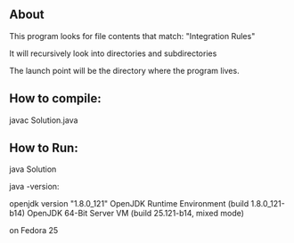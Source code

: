 
## About
	
This program looks for file contents that match: "Integration Rules"

It will recursively look into directories and subdirectories

The launch point will be the directory where the program lives.

## How to compile:

javac Solution.java

## How to Run:

java Solution


java -version:

openjdk version "1.8.0_121"
OpenJDK Runtime Environment (build 1.8.0_121-b14)
OpenJDK 64-Bit Server VM (build 25.121-b14, mixed mode)

on Fedora 25

